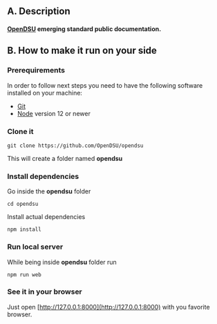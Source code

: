 ## A. Description 
#### [OpenDSU](https://opendsu.com/) emerging standard public documentation.

## B. How to make it run on your side
### Prerequirements

In order to follow next steps you need to have the following software installed on your machine:
* [Git](https://git-scm.com/)
* [Node](https://nodejs.org/) version 12 or newer

### Clone it
    git clone https://github.com/OpenDSU/opendsu

This will create a folder named **opendsu**

### Install dependencies
   
Go inside the **opendsu** folder  
```
cd opendsu
```    

Install actual dependencies
```
npm install
```
    
### Run local server
While being inside **opendsu** folder run 

    npm run web

### See it in your browser
Just open [http://127.0.0.1:8000](http://127.0.0.1:8000) with you favorite browser.